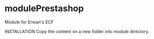 # modulePrestashop
Module for Erwan's ECF 

INSTALLATION
Copy the content on a new folder into module directory.


